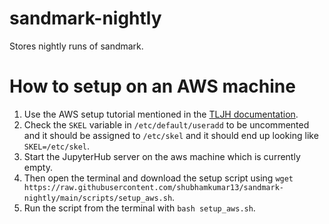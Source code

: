 # sandmark-nightly
Stores nightly runs of sandmark.

# How to setup on an AWS machine

1. Use the AWS setup tutorial mentioned in the [TLJH documentation](https://tljh.jupyter.org/en/latest/install/amazon.html).
2. Check the `SKEL` variable in `/etc/default/useradd` to be uncommented and it should be assigned to `/etc/skel` and it should end up looking like `SKEL=/etc/skel`.
3. Start the JupyterHub server on the aws machine which is currently empty.
4. Then open the terminal and download the setup script using `wget https://raw.githubusercontent.com/shubhamkumar13/sandmark-nightly/main/scripts/setup_aws.sh`.
5. Run the script from the terminal with `bash setup_aws.sh`.
